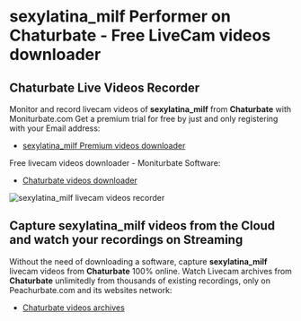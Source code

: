 # sexylatina_milf Performer on Chaturbate - Free LiveCam videos downloader

## Chaturbate Live Videos Recorder

Monitor and record livecam videos of **sexylatina_milf** from **Chaturbate** with Moniturbate.com
Get a premium trial for free by just and only registering with your Email address:
* [sexylatina_milf Premium videos downloader](https://moniturbate.com/request-demo-licence-key.html)

Free livecam videos downloader - Moniturbate Software:
* [Chaturbate videos downloader](https://moniturbate.com/moniturbate-download-software.html)

![sexylatina_milf livecam videos recorder](https://peachurnet.com/templates/moniturbate-software.png)


## Capture sexylatina_milf videos from the Cloud and watch your recordings on Streaming

Without the need of downloading a software, capture **sexylatina_milf** livecam videos from **Chaturbate** 100% online.
Watch Livecam archives from **Chaturbate** unlimitedly from thousands of existing recordings, only on Peachurbate.com and its websites network:
* [Chaturbate videos archives](https://peachurnet.com/)
